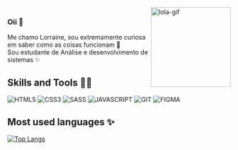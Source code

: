 <img awidth="180%" align="right" height="180em" alt="lola-gif" src="https://cdn.discordapp.com/attachments/791329434783186954/881910262196748348/image0.gif">

### Oii 👋
Me chamo Lorraine, sou extremamente curiosa em saber como as coisas funcionam 🧠  
Sou estudante de Análise e desenvolvimento de sistemas ✨

## Skills and Tools 👩‍💻
![HTML5](https://img.shields.io/badge/HTML5-E34F26?style=for-the-badge&logo=html5&logoColor=white)
![CSS3](https://img.shields.io/badge/CSS3-1572B6?style=for-the-badge&logo=css3&logoColor=white)
![SASS](https://img.shields.io/badge/Sass-CC6699?style=for-the-badge&logo=sass&logoColor=white)
![JAVASCRIPT](https://img.shields.io/badge/JavaScript-323330?style=for-the-badge&logo=javascript&logoColor=F7DF1E)
![GIT](https://img.shields.io/badge/Git-F05032?style=for-the-badge&logo=git&logoColor=white)
![FIGMA](https://img.shields.io/badge/Figma-F24E1E?style=for-the-badge&logo=figma&logoColor=purple)


## Most used languages ✨
[![Top Langs](https://github-readme-stats.vercel.app/api/top-langs/?username=lorraine-crst&layout=compact&theme=gruvbox&langs_count=10)](https://github.com/lorraine-crst/github-readme-stats)
